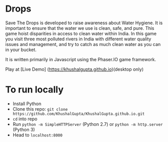 # Drops
Save The Drops is developed to raise awareness about Water Hygiene. It is important to ensure that the water we use is clean, safe, and pure. This game hoist disparities in access to clean water within India. In this game you visit three most polluted rivers in India with different water quality issues and management, and try to catch as much clean water as you can in your bucket.

It is written primarily in Javascript using the Phaser.IO game framework.

Play at [Live Demo] (https://khushalgupta.github.io)(desktop only)

# To run locally
- Install Python
- Clone this repo: `git clone https://github.com/KhushalGupta/KhushalGupta.github.io.git`
- `cd` into repo
- Run `python -m SimpleHTTPServer` (Python 2.7) or `python -m http.server` (Python 3)
- Head to `localhost:8000`
